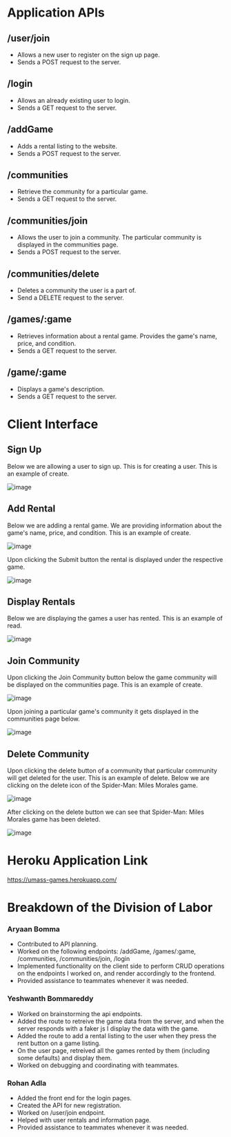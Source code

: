 # Application APIs

## /user/join

* Allows a new user to register on the sign up page. 
* Sends a POST request to the server. 

## /login

* Allows an already existing user to login. 
* Sends a GET request to the server. 
 
## /addGame

* Adds a rental listing to the website. 
* Sends a POST request to the server. 

## /communities

* Retrieve the community for a particular game.
* Sends a GET request to the server. 

## /communities/join

* Allows the user to join a community. The particular community is displayed in the communities page.
* Sends a POST request to the server. 

## /communities/delete

* Deletes a community the user is a part of.
* Send a DELETE request to the server. 

## /games/:game

* Retrieves information about a rental game. Provides the game's name, price, and condition. 
* Sends a GET request to the server. 

## /game/:game

* Displays a game's description. 
* Sends a GET request to the server. 

# Client Interface

## Sign Up 

Below we are allowing a user to sign up. This is for creating a user. This is an example of create. 

![image](https://user-images.githubusercontent.com/56751146/164364276-a0ded937-828c-4ced-a743-97b31003d487.png)


## Add Rental

Below we are adding a rental game. We are providing information about the game's name, price, and condition. This is an example of create.  

![image](https://user-images.githubusercontent.com/56751146/164360649-3f1032d7-eeaf-4171-a101-376a43b88af5.png)

Upon clicking the Submit button the rental is displayed under the respective game. 

![image](https://user-images.githubusercontent.com/56751146/164361305-35392507-b72b-4b5c-937b-f97f659fd19b.png)

## Display Rentals

Below we are displaying the games a user has rented. This is an example of read. 

![image](https://user-images.githubusercontent.com/56751146/164364775-c23ee5fe-339f-4405-89b9-8e7014596188.png)


## Join Community

Upon clicking the Join Community button below the game community will be displayed on the communities page. This is an example of create.   

![image](https://user-images.githubusercontent.com/56751146/164362262-0e594cb2-19ad-4276-b126-c5939e2f6ffa.png)

Upon joining a particular game's community it gets displayed in the communities page below. 

![image](https://user-images.githubusercontent.com/56751146/164362610-732c377b-6c9e-4e79-a9d2-e27309bda750.png)

## Delete Community 

Upon clicking the delete button of a community that particular community will get deleted for the user. This is an example of delete. 
Below we are clicking on the delete icon of the Spider-Man: Miles Morales game. 

![image](https://user-images.githubusercontent.com/56751146/164362951-12b7dfbf-2d1e-4a4e-bc03-f481e02726a7.png)

After clicking on the delete button we can see that Spider-Man: Miles Morales game has been deleted. 

![image](https://user-images.githubusercontent.com/56751146/164363344-d4a1cdde-e2c3-418a-a7ac-ffaa278bbb1e.png)

# Heroku Application Link 

https://umass-games.herokuapp.com/

# Breakdown of the Division of Labor 

### Aryaan Bomma 

* Contributed to API planning.
* Worked on the following endpoints: /addGame, /games/:game, /communities, /communities/join, /login 
* Implemented functionality on the client side to perform CRUD operations on the endpoints I worked on, and render accordingly to the frontend.  
* Provided assistance to teammates whenever it was needed.

### Yeshwanth Bommareddy 

* Worked on brainstorming the api endpoints. 
* Added the route to retreive the game data from the server, and when the server responds with a faker js I display the data with the game. 
* Added the route to add a rental listing to the user when they press the rent button on a game listing.
* On the user page, retreived all the games rented by them (including some defaults) and display them.
* Worked on debugging and coordinating with teammates.

### Rohan Adla 

* Added the front end for the login pages. 
* Created the API for new registration. 
* Worked on /user/join endpoint.  
* Helped with user rentals and information page. 
* Provided assistance to teammates whenever it was needed.








